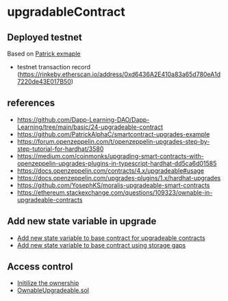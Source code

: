 # upgradableContract

## Deployed testnet
Based on [Patrick exmaple](https://github.com/PatrickAlphaC/smartcontract-upgrades-example)
- testnet transaction record (https://rinkeby.etherscan.io/address/0xd6436A2E410a83a65d780eA1d7220de43E017B50)

## references
- https://github.com/Dapp-Learning-DAO/Dapp-Learning/tree/main/basic/24-upgradeable-contract
- https://github.com/PatrickAlphaC/smartcontract-upgrades-example
- https://forum.openzeppelin.com/t/openzeppelin-upgrades-step-by-step-tutorial-for-hardhat/3580
- https://medium.com/coinmonks/upgrading-smart-contracts-with-openzeppelin-upgrades-plugins-in-typescript-hardhat-dd5ca6d01585
- https://docs.openzeppelin.com/contracts/4.x/upgradeable#usage
- https://docs.openzeppelin.com/upgrades-plugins/1.x/hardhat-upgrades
- https://github.com/YosephKS/moralis-upgradeable-smart-contracts
- https://ethereum.stackexchange.com/questions/109323/ownable-in-upgradeable-contracts

## Add new state variable in upgrade
- [Add new state variable to base contract for upgradeable contracts](https://forum.openzeppelin.com/t/add-new-state-variable-to-base-contract-for-upgradeable-contracts/3502/7)
- [Add new state variable to base contract using storage gaps](https://forum.openzeppelin.com/t/add-new-state-variable-to-base-contract-using-storage-gaps/5589)

## Access control
- [Initilize the ownership](https://forum.openzeppelin.com/t/ownable-set-to-0-address/6492)
- [OwnableUpgradeable.sol](https://github.com/OpenZeppelin/openzeppelin-contracts-upgradeable/blob/master/contracts/access/OwnableUpgradeable.sol)
